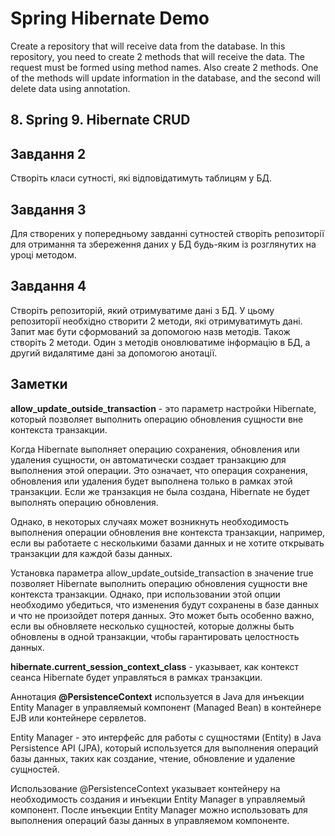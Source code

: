 # Spring Hibernate Demo

Create a repository that will receive data from the database. In this repository, you need to create 2 methods that will receive the data. The request must be formed using method names. Also create 2 methods. One of the methods will update information in the database, and the second will delete data using annotation.

## 8. Spring 9. Hibernate CRUD

## Завдання 2

Створіть класи сутності, які відповідатимуть таблицям у БД.

## Завдання 3

Для створених у попередньому завданні сутностей створіть репозиторії для отримання та збереження даних у БД будь-яким із розглянутих на уроці методом.

## Завдання 4

Створіть репозиторій, який отримуватиме дані з БД. У цьому репозиторії необхідно створити 2 методи, які отримуватимуть дані. Запит має бути сформований за допомогою назв методів. Також створіть 2 методи. Один з методів оновлюватиме інформацію в БД, а другий видалятиме дані за допомогою анотації.

## Заметки

**allow_update_outside_transaction** - это параметр настройки Hibernate, который позволяет выполнить операцию обновления сущности вне контекста транзакции.

Когда Hibernate выполняет операцию сохранения, обновления или удаления сущности, он автоматически создает транзакцию для выполнения этой операции. Это означает, что операция сохранения, обновления или удаления будет выполнена только в рамках этой транзакции. Если же транзакция не была создана, Hibernate не будет выполнять операцию обновления.

Однако, в некоторых случаях может возникнуть необходимость выполнения операции обновления вне контекста транзакции, например, если вы работаете с несколькими базами данных и не хотите открывать транзакции для каждой базы данных.

Установка параметра allow_update_outside_transaction в значение true позволяет Hibernate выполнить операцию обновления сущности вне контекста транзакции. Однако, при использовании этой опции необходимо убедиться, что изменения будут сохранены в базе данных и что не произойдет потеря данных. Это может быть особенно важно, если вы обновляете несколько сущностей, которые должны быть обновлены в одной транзакции, чтобы гарантировать целостность данных.

**hibernate.current_session_context_class** - указывает, как контекст сеанса Hibernate будет управляться в рамках транзакции.

Аннотация **@PersistenceContext** используется в Java для инъекции Entity Manager в управляемый компонент (Managed Bean) в контейнере EJB или контейнере сервлетов.

Entity Manager - это интерфейс для работы с сущностями (Entity) в Java Persistence API (JPA), который используется для выполнения операций базы данных, таких как создание, чтение, обновление и удаление сущностей.

Использование @PersistenceContext указывает контейнеру на необходимость создания и инъекции Entity Manager в управляемый компонент. После инъекции Entity Manager можно использовать для выполнения операций базы данных в управляемом компоненте.
